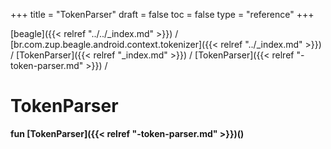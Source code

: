+++
title = "TokenParser"
draft = false
toc = false
type = "reference"
+++

[beagle]({{< relref "../../_index.md" >}}) / [br.com.zup.beagle.android.context.tokenizer]({{< relref "../_index.md" >}}) / [TokenParser]({{< relref "_index.md" >}}) / [TokenParser]({{< relref "-token-parser.md" >}}) / 



# TokenParser  
  
<b><b>fun [TokenParser]({{< relref "-token-parser.md" >}})()</b></b>  



